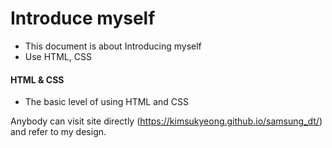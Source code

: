 # Introduce myself
- This document is about Introducing myself
- Use HTML, CSS

#### HTML & CSS
- The basic level of using HTML and CSS

Anybody can visit site directly (https://kimsukyeong.github.io/samsung_dt/) and refer to my design.
